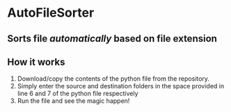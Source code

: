 # AutoFileSorter
## Sorts file *automatically* based on file extension

## How it works
1. Download/copy the contents of the python file from the repository.
2. Simply enter the source and destination folders in the space provided in line 6 and 7 of the python file respectively
3. Run the file and see the magic happen!

